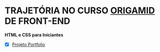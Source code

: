 # TRAJETÓRIA NO CURSO [ORIGAMID](https://www.origamid.com/) DE FRONT-END

**HTML e CSS para Iniciantes**

- [x] [Projeto Portfolio](https://guilhermeroberto.github.io/projeto-portfolio/)
